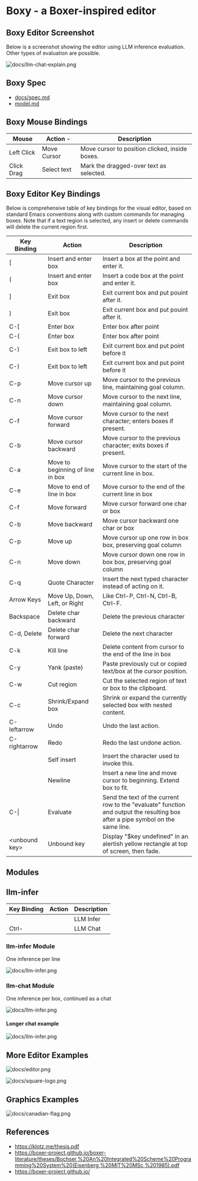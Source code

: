 # Boxy - a Boxer-inspired editor

## Boxy Editor Screenshot

Below is a screenshot showing the editor using LLM inference evaluation. Other types of evaluation are possible.

![docs/llm-chat-explain.png](docs/llm-chat-explain.png)

## Boxy Spec
- [docs/spec.md](docs/spec.md)
- [model.md](docs/model.md)

## Boxy Mouse Bindings
| **Mouse**  | **Action** -| **Description**                              |
|------------|-------------|----------------------------------------------|
| Left Click | Move Cursor |Move cursor to position clicked, inside boxes.|
| Click Drag | Select text |Mark the dragged-over text as selected.       |

## Boxy Editor Key Bindings
Below is comprehensive table of key bindings for the visual editor, based on standard Emacs conventions along with custom commands for managing boxes.
Note that if a text region is selected, any insert or delete commands will delete the current region first.

| **Key Binding** | **Action**                            | **Description**                                          |
|-----------------|---------------------------------------|----------------------------------------------------------|
| [               | Insert and enter box                  | Insert a box at the point and enter it.                  |
| (               | Insert and enter box                  | Insert a code box at the point and enter it.                  |
| ]               | Exit box                              | Exit current box and put pouint after it.                |
| )               | Exit box                              | Exit current box and put pouint after it.                |
| C-[             | Enter box                             | Enter box after point                  |
| C-(             | Enter box                             | Enter box after point                  |
| C-)             | Exit box to left                      | Exit current box and put point before it             |
| C-)             | Exit box to left                      | Exit current box and put point before it              |
| C-p             | Move cursor up                        | Move cursor to the previous line, maintaining goal column. |
| C-n             | Move cursor down                      | Move cursor to the next line, maintaining goal column.     |
| C-f             | Move cursor forward                   | Move cursor to the next character; enters boxes if present.|
| C-b             | Move cursor backward                  | Move cursor to the previous character; exits boxes if present. |
| C-a             | Move to beginning of line in box      | Move cursor to the start of the current line in box.       |
| C-e             | Move to end of line in box            | Move cursor to the end of the current line in box          |
| C-f             | Move forward                          | Move cursor forward one char or box          |
| C-b             | Move backward                         | Move cursor backward one char or box          |
| C-p             | Move up                               | Move cursor up one row in box box, preserving goal column          |
| C-n             | Move down                             | Move cursor down one row in box box, preserving goal column          |
| C-q             | Quote Character                       | Insert the next typed character instead of acting on it.      |
| Arrow Keys      | Move Up, Down, Left, or Right         | Like Ctrl-P, Ctrl-N, Ctrl-B, Ctrl-F. |
| Backspace       | Delete char backward                  | Delete the previous character |
| C-d, Delete     | Delete char forward                   | Delete the next character |
| C-k             | Kill line                             | Delete content from cursor to the end of the line in box   |
| C-y             | Yank (paste)                          | Paste previously cut or copied text/box at the cursor position. |
| C-w             | Cut region                            | Cut the selected region of text or box to the clipboard.   |
| C-c             | Shrink/Expand box                   | Shrink or expand the currently selected box with nested content. |
| C-leftarrow     | Undo                                  | Undo the last action.                                      |
| C-rightarrow    | Redo                                  | Redo the last undone action.                               |
| <printingchar>  | Self insert                           | Insert the character used to invoke this.                  |
| <return>        | Newline                               | Insert a new line and move cursor to beginning. Extend box to fit. |
| C-&#124;        | Evaluate                              | Send the text of the current row to the "evaluate" function and output the resulting box after a pipe symbol on the same line.  |
| &lt;unbound key&gt; | Unbound key                       | Display "$key undefined" in an alertish yellow rectangle at top of screen, then fade.|

## Modules

## llm-infer

| **Key Binding** | **Action**                            | **Description**                                                         |
|-----------------|---------------------------------------|-------------------------------------------------------------------------|
| |               | LLM Infer                             | Prompt an LLM with the current line and insert the results in a new box.|
| Ctrl-|          | LLM Chat                               | Prompt an LLM with the current box and insert the results in a new box.|

### llm-infer Module
One inference per line

![docs/llm-infer.png](docs/llm-infer.png)

### llm-chat Module
One inference per box, continued as a chat

![docs/llm-infer.png](docs/llm-chat.png)

#### Longer chat example

![docs/llm-infer.png](docs/llm-chat-longer.png)

## More Editor Examples
![docs/editor.png](docs/editor.png)

![docs/square-logo.png](docs/square-logo.png)

## Graphics Examples
![docs/canadian-flag.png](docs/canadian-flag.png)

## References
- https://klotz.me/thesis.pdf
- https://boxer-project.github.io/boxer-literature/theses/Bochser,%20An%20Integrated%20Scheme%20Programming%20System%20(Eisenberg,%20MIT%20MSc,%201985).pdf
- https://boxer-project.github.io/
